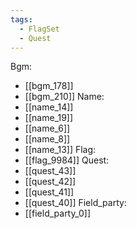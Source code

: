 ```yaml
---
tags:
  - FlagSet
  - Quest
---
```

Bgm:
- [[bgm_178]]
- [[bgm_210]]
Name:
- [[name_14]]
- [[name_19]]
- [[name_6]]
- [[name_8]]
- [[name_13]]
Flag:
- [[flag_9984]]
Quest:
- [[quest_43]]
- [[quest_42]]
- [[quest_41]]
- [[quest_40]]
Field_party:
- [[field_party_0]]
